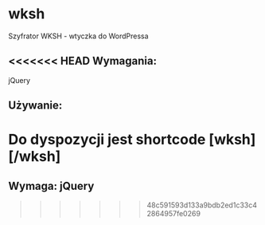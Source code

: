 wksh
====

Szyfrator WKSH - wtyczka do WordPressa

<<<<<<< HEAD
Wymagania:
----------
jQuery

Używanie:
---------
Do dyspozycji jest shortcode [wksh][/wksh]
=======
Wymaga: jQuery
--------------
>>>>>>> 48c591593d133a9bdb2ed1c33c42864957fe0269
